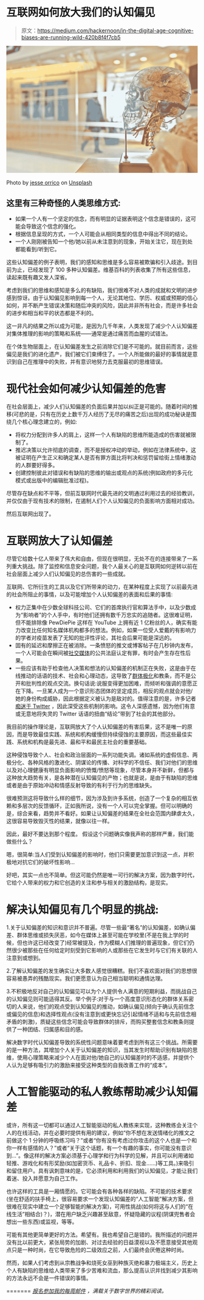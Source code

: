# 互联网如何放大我们的认知偏见

> 原文：<https://medium.com/hackernoon/in-the-digital-age-cognitive-biases-are-running-wild-420b8f4f7cb5>

![](img/13edcfcaf106a0fcf3a4dcfc9c44b031.png)

Photo by [jesse orrico](https://unsplash.com/@jessedo81?utm_source=medium&utm_medium=referral) on [Unsplash](https://unsplash.com?utm_source=medium&utm_medium=referral)

## 这里有三种奇怪的人类思维方式:

*   如果一个人有一个坚定的信念，而有明显的证据表明这个信念是错误的，这可能会导致这个信念的强化。
*   根据信息呈现的方式，一个人可能会从相同类型的信息中得出不同的结论。
*   一个人刚刚被告知一个他/她以前从未注意到的现象，开始关注它，现在到处都能看到/听到它。

这些认知偏差的例子表明，我们的感知和思维是多么容易被欺骗和引入歧途。到目前为止，已经发现了 100 多种认知偏差。维基百科的列表收集了所有这些信息，读起来既有趣又发人深省。

考虑到我们的思维和感知是多么的有缺陷，我们很难不对人类的成就和文明的进步感到惊讶。由于认知偏见影响到每一个人，无论其地位、学历、权威或预期的信心如何，并不断产生错误决策和随后冲突的风险，因此并非所有社会，而是许多社会的进步和相当和平的状态都是不利的。

这一非凡的结果之所以成为可能，是因为几千年来，人类发现了减少个人认知偏差对集体推理的影响的策略和系统——通常是通过痛苦而血腥的试错法。

在个体生物层面上，在认知偏差发生之前消除它们是不可能的。就目前而言，这些偏见是我们的进化遗产，我们被它们束缚住了。一个人所能做的最好的事情就是意识到自己在推理中的失败，并有意识地努力去克服最初的思维错误。

# **现代社会如何减少认知偏差的危害**

在社会层面上，减少人们认知偏差的负面后果并加以纠正是可能的。随着时间的推移(可悲的是，只有在历史上数千万人经历了无尽的痛苦之后)出现的成功秘诀是围绕几个核心理念建立的，例如:

*   将权力分配到许多人的肩上，这样一个人有缺陷的思维所能造成的伤害就被限制了。
*   推迟决策以允许彻底的调查，而不是授权冲动的举动，例如在法律系统中，这被证明在产生正义和确定某人是否有罪方面比将判决和惩罚留给街上情绪激动的人群要好得多。
*   创建控制彼此对错误和有缺陷的思维的输出或观点的系统(例如政府的多元化模式或出版中的编辑批准过程)。

尽管存在缺点和不平等，但前互联网时代最先进的文明通过利用过去的经验教训，并仅仅由于现有技术的限制，在遏制人们个人认知偏见的负面影响方面相对成功。

然后互联网出现了。

# **互联网放大了认知偏差**

尽管它给数十亿人带来了伟大和自由，但现在很明显，无处不在的连接带来了一系列重大挑战。除了监控和信息安全问题，我个人最关心的是互联网如何逆转以前在社会层面上减少人们认知偏见的总伤害的一些成就。

互联网、它所衍生的工具以及它们所带来的动力，在某种程度上实现了以前最先进的社会所阻止的事情，以及可能增加个人认知偏差的表面和后果的事情:

*   权力正集中在少数全球科技公司、它们的首席执行官和算法手中，以及少数成为“影响者”的个人手中，有时他们还拥有数千万忠实的追随者。这很难证明，但不能排除像 PewDiePie 这样在 YouTube 上拥有近 1 亿粉丝的人，确实有能力改变比任何知名媒体机构都多的想法。例如，如果一位受人爱戴的有影响力的学者对疫苗发表了无知的批评性评论，其社会后果可能是深远的。
*   固有的延迟和摩擦正在被消除。一条愤怒的推文或博客帖子在几秒钟内发布，一个人可能会在瞬间被[社交媒体](https://hackernoon.com/tagged/social-media)的公共法庭认定有罪，有时会产生存在性后果。
*   一些应该有助于检查他人决策和想法的认知偏差的机制正在失败，这是由于在线推动的话语的技术、社会和心理动态，这导致了[群体极化](https://en.wikipedia.org/wiki/Group_polarization)和教条，而不是公开和批判性的观点交流。换句话说:说服变得更加困难，而倾听和强调的意愿正在下降。一旦某人成为一个意识形态团体的坚定成员，相反的观点就会对他/她的身份构成威胁，因此根据定义被认为是敌对的。值得注意的是，许多记者[痴迷于 Twitter](https://blog.ayjay.org/a-plea-to-journalists/) ，因此深受这些机制的影响。这令人深感遗憾，因为他们有意或无意地将失灵的 Twitter 话语的扭曲“结论”带到了社会的其他部分。

我目前的操作理论是，互联网放大了个人认知偏差的有害后果，这不是唯一的原因，而是导致最佳实践、系统和机构缓慢但持续侵蚀的主要原因，而这些最佳实践、系统和机构是最先进、最和平和最民主社会的重要基础。

这种侵蚀导致个人、社会和政治层面的一系列功能失调。诸如系统的虚假信息、两极分化、各种风格的激进化、阴谋论的传播、对科学的不信任、我们对他们的思维以及对心理健康有明显负面影响的愤慨/愤怒等现象，尽管本身并不新鲜，但都与这种放大趋势有关，是各种潜在认知偏见的产物；也就是说，是由于有缺陷的思维或者是由于原始冲动和情感反射导致的有利于行为的思维缺失。

很难预测这将导致什么样的细节，因为涉及到许多系统，创造了一个复杂的相互依赖和多层次的反馈循环，正如我所说，没有一个人可以完全掌握。但可以明确的是，综合来看，趋势并不看好。如果让认知偏差的结果在全社会范围内肆虐太久，这很容易导致毁灭性的结果，就像以往一样。

因此，最好不要达到那个程度。
假设这个问题确实像我声称的那样严重，我们能做些什么？

嗯，很简单:当人们受到认知偏差的影响时，他们只需要更加意识到这一点，并积极地对抗它们的破坏性影响…

好吧，其实一点也不简单。但这可能仍然是唯一可行的解决方案，因为数字时代，它给个人带来的权力和它创造的关注和参与相关的激励结构，是现实。

# 解决认知偏见有几个明显的挑战:

1.关于认知偏差的知识和意识并不普遍。尽管一些最“著名”的认知偏差，如确认偏差、群体思维或损失厌恶，如今在媒体上甚至可能在学校里(不是在我上学的时候，但也许这已经改变了)经常被提及，作为模糊人们推理的普遍现象，但它们仍然很少被那些在任何给定时刻受到它影响的人或那些在它发生时与它们有关联的人注意到或想到。

2.了解认知偏差的发生确实让大多数人感觉很糟糕。我们不喜欢面对我们的思想很容易被愚弄的残酷现实。我们更愿意认为自己相当聪明和通情达理。

3.不积极地反对自己的认知偏见可以为个人提供令人满意的短期利益，而挑战自己的认知偏见则可能适得其反。举个例子:对于与一个高度意识形态化的群体关系密切的人来说，他们的观点受到认知偏见的推动，如确认偏见(倾向于确认先前信念或偏见的信息)和选择性观点(没有注意到或更快忘记引起情绪不适和与先前信念相矛盾的刺激)，质疑这些信念可能会导致群体的排斥，而购买整套信念和教条则提供了一种团结、归属感和目的感。

解决数字时代认知偏差导致的系统性问题意味着要考虑到所有这三个挑战。所需要的是一种方法，其增加个人关于认知偏差的知识，当其发生时帮助识别有缺陷的思维，使用心理策略来减少个人在面对他/她自己的认知偏差时的不适感，并提供个人认为足够有吸引力的激励来接受这种类型的自我改善工作的“成本”。

# **人工智能驱动的私人教练帮助减少认知偏差**

或许，所有这一切都可以通过人工智能驱动的私人教练来实现，这种教练会关注个人的在线活动，并在必要时提供有用的建议，例如“你不想在发送情绪化的推文之前做这个 1 分钟的呼吸练习吗？”或者“你有没有考虑过你攻击的这个人也是一个和你一样有感情的人？”或者“关于这个话题，有一个有趣的事实，你可能没有意识到…”。像这样的解决方案必须基于心理学和行为科学的见解，并且可以利用诸如轻推、游戏化和有形奖励(如加密货币、礼品卡、折扣、现金……)等工具。)来吸引和留住用户。具有讽刺意味的是，它必须利用和利用我们的认知偏见，才能让我们着迷、投入并愿意为自己工作。

也许这样的工具是一厢情愿的。它可能会有各种各样的缺陷。不可能的技术要求(坐在舒适的扶手椅上，很容易要求一个发现认知偏差的“人工智能”解决方案，但很难在现实中建立一个足够智能的解决方案)，可用性挑战(如何将这与人们的“在线生活”相结合)？)，潜在用户缺乏兴趣甚至敌意，怀疑隐藏的议程(阴谋兜售者会想出一些东西)或监视，等等。

可能有其他更简单更好的方法。希望有。我也希望自己是错的。我所描述的问题并没有比以前更大，紧张局势的加剧、对过去经验的日益漠视以及不愿意接受其他观点只是一种时尚，在它导致危险的二级效应之前，人们最终会厌倦这种时尚。

然而，如果人们考虑到从宗教战争和烧死女巫到种族灭绝和暴力极端主义，历史上个人有缺陷的思维给人类带来了多少苦难和流血，那么提高认识并找到减少其影响的方法永远不会是一件错误的事情。

=======
[*报名参加我的每周邮件*](http://weekly.meshedsociety.com/) *，满载关于数字世界的精彩阅读。*